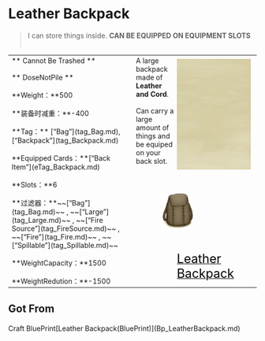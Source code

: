 # Leather Backpack  
> I can store things inside. <b>CAN BE EQUIPPED ON EQUIPMENT SLOTS</b><br><br>  
  
<table class="table table-bordered" data-toggle="table"  data-show-header="false"><thead style="display:none"><tr ><th  style="width:50%;text-align:left;vertical-align:top;"  >title</th><th  style="width:50%;text-align:left;vertical-align:top;"  ></th></tr></thead><tr ><td  style="width:50%;text-align:left;vertical-align:top;"  >** Cannot Be Trashed **<br><br>** DoseNotPile **<br><br>**Weight：**500<br><br>**装备时减重：**-400<br><br>**Tag：**	[“Bag”](tag_Bag.md), [“Backpack”](tag_Backpack.md)<br><br>**Equipped Cards：**[“Back Item”](eTag_Backpack.md)<br><br>**Slots：**6<br><br>**过滤器：**~~[“Bag”](tag_Bag.md)~~ , ~~[“Large”](tag_Large.md)~~ , ~~[“Fire Source”](tag_FireSource.md)~~ , ~~[“Fire”](tag_Fire.md)~~ , ~~[“Spillable”](tag_Spillable.md)~~<br><br>**WeightCapacity：**1500<br><br>**WeightRedution：**-1500</td><td  style="width:50%;text-align:left;vertical-align:top;"  ><div style="float:right; margin:5px"><div class="gamecard" style="width:150px; height:225px;"><a href="BackpackLeather.md" style="color:black"><img class="bg" decoding="async" src="../wiki/Sprite/BG_SandFront.png" href="a.md" style="max-width:150px;max-height:225px;"><img decoding="async" src="../wiki/Sprite/BackpackLeather.png" class="cardimageNoBack" style="transform: translate(-50%, 0%) scale(0.4398826979472141);"><span style="font-size: 25px;">Leather Backpack</span></a></div></div>A large backpack made of <b>Leather and Cord</b>. <br><br>Can carry a large amount of things and be equiped on your back slot.</td></tr></tbody></table>  
  
## Got From  
<div style="display:inline-block"><div class="gamedatalist" style="text-align:left;min-width:200px;min-height:0px;"><div style="display:inline-block"><div style="display:inline-block;vertical-align:middle;">Craft BluePrint</div><div style="display:inline-block;vertical-align:middle;">[Leather Backpack(BluePrint)](Bp_LeatherBackpack.md)</div></div></div></div>  
  


<script>document.title="Leather Backpack - Card Survival Wiki";</script>